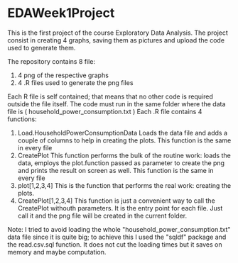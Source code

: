 # EDAWeek1Project
This is the first project of the course Exploratory Data Analysis.
The project consist in creating 4 graphs, saving them as pictures and upload the code used to generate them.

The repository contains 8 file:
1) 4 png of the respective graphs
2) 4 .R files used to generate the png files

Each R file is self contained; that means that no other code is required outside the file itself.
The code must run in the same folder where the data file is ( household_power_consumption.txt ) 
Each .R file contains 4 functions:
1) Load.HouseholdPowerConsumptionData
 Loads the data file and adds a couple of columns to help in creating the plots.
 This function is the same in every file
2) CreatePlot
  This function performs the bulk of the routine work: loads the data, employs the plot.function passed as parameter
  to create the png and prints the result on screen as well.
 This function is the same in every file
3) plot[1,2,3,4] 
  This is the function that performs the real work: creating the plots. 
4) CreatePlot[1,2,3,4]
  This function is just a convenient way to call the CreatePlot withouth parameters.
  It is the entry point for each file. Just call it and the png file will be created in the current folder.


Note:
  I tried to avoid loading the whole "household_power_consumption.txt" data file since it is quite big; 
  to achieve this I used the "sqldf" package and the read.csv.sql function. 
  It does not cut the loading times but it saves on memory and maybe computation.


